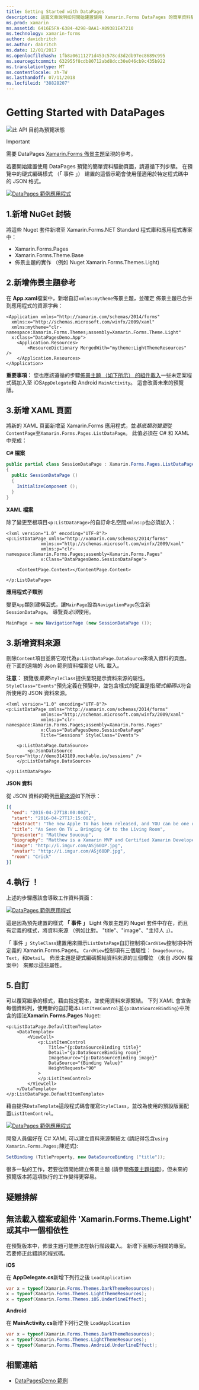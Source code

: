 ```yaml
---
title: Getting Started with DataPages
description: 這篇文章說明如何開始建置使用 Xamarin.Forms DataPages 的簡單資料驅動頁面。
ms.prod: xamarin
ms.assetid: 6416E5FA-6384-4298-BAA1-A89381E47210
ms.technology: xamarin-forms
author: davidbritch
ms.author: dabritch
ms.date: 12/01/2017
ms.openlocfilehash: 1fb8a06111271d453c578cd3d2db97ec8689c995
ms.sourcegitcommit: 632955f8cdb80712abd8dcc30e046cb9c435b922
ms.translationtype: MT
ms.contentlocale: zh-TW
ms.lasthandoff: 07/11/2018
ms.locfileid: "38828207"
---
```

# <a name="getting-started-with-datapages"></a>Getting Started with DataPages

![](~/media/shared/preview.png "此 API 目前為預覽狀態")

> [!IMPORTANT]
> 需要 DataPages [Xamarin.Forms 佈景主題](~/xamarin-forms/user-interface/themes/index.md)呈現的參考。


若要開始建置使用 DataPages 預覽的簡單資料驅動頁面，請遵循下列步驟。 在預覽中的硬式編碼樣式 （「 事件 」） 建置的這個示範會使用僅適用於特定程式碼中的 JSON 格式。

[![](get-started-images/demo-sml.png "DataPages 範例應用程式")](get-started-images/demo.png#lightbox "DataPages 範例應用程式")

## <a name="1-add-nuget-packages"></a>1.新增 NuGet 封裝

將這些 Nuget 套件新增至 Xamarin.Forms.NET Standard 程式庫和應用程式專案中：

* Xamarin.Forms.Pages
* Xamarin.Forms.Theme.Base
* 佈景主題的實作 （例如 Nuget Xamarin.Forms.Themes.Light)

## <a name="2-add-theme-reference"></a>2.新增佈景主題參考

在  **App.xaml**檔案中，新增自訂`xmlns:mytheme`佈景主題，並確定 佈景主題已合併到應用程式的資源字典：

```xaml
<Application xmlns="http://xamarin.com/schemas/2014/forms"
  xmlns:x="http://schemas.microsoft.com/winfx/2009/xaml"
  xmlns:mytheme="clr-namespace:Xamarin.Forms.Themes;assembly=Xamarin.Forms.Theme.Light"
  x:Class="DataPagesDemo.App">
    <Application.Resources>
        <ResourceDictionary MergedWith="mytheme:LightThemeResources" />
    </Application.Resources>
</Application>
```

**重要事項︰** 您也應該遵循的步驟[佈景主題 （如下所示） 的組件載入](#loadtheme)一些未定案程式碼加入至 iOS`AppDelegate`和 Android `MainActivity`。 這會改善未來的預覽版。


## <a name="3-add-a-xaml-page"></a>3.新增 XAML 頁面

將新的 XAML 頁面新增至 Xamarin.Forms 應用程式，並*基底類別變更*從`ContentPage`至`Xamarin.Forms.Pages.ListDataPage`。 此值必須在 C# 和 XAML 中完成：

**C# 檔案**

```csharp
public partial class SessionDataPage : Xamarin.Forms.Pages.ListDataPage // was ContentPage
{
  public SessionDataPage ()
  {
    InitializeComponent ();
  }
}
```

**XAML 檔案**

除了變更至根項目`<p:ListDataPage>`的自訂命名空間`xmlns:p`也必須加入：

```xaml
<?xml version="1.0" encoding="UTF-8"?>
<p:ListDataPage xmlns="http://xamarin.com/schemas/2014/forms"
             xmlns:x="http://schemas.microsoft.com/winfx/2009/xaml"
             xmlns:p="clr-namespace:Xamarin.Forms.Pages;assembly=Xamarin.Forms.Pages"
             x:Class="DataPagesDemo.SessionDataPage">

    <ContentPage.Content></ContentPage.Content>

</p:ListDataPage>
```

**應用程式子類別**

變更`App`類別建構函式，讓`MainPage`設為`NavigationPage`包含新`SessionDataPage`。 導覽頁*必須*使用。

```csharp
MainPage = new NavigationPage (new SessionDataPage ());
```

## <a name="3-add-the-datasource"></a>3.新增資料來源

刪除`Content`項目並將它取代為`p:ListDataPage.DataSource`來填入資料的頁面。 在下面的遠端的 Json 範例資料檔案從 URL 載入。

**注意︰** 預覽版*需要*`StyleClass`提供呈現提示資料來源的屬性。 `StyleClass="Events"`預先定義在預覽中，並包含樣式的配置是指*硬式編碼*以符合所使用的 JSON 資料來源。

```xaml
<?xml version="1.0" encoding="UTF-8"?>
<p:ListDataPage xmlns="http://xamarin.com/schemas/2014/forms"
             xmlns:x="http://schemas.microsoft.com/winfx/2009/xaml"
             xmlns:p="clr-namespace:Xamarin.Forms.Pages;assembly=Xamarin.Forms.Pages"
             x:Class="DataPagesDemo.SessionDataPage"
             Title="Sessions" StyleClass="Events">

    <p:ListDataPage.DataSource>
        <p:JsonDataSource Source="http://demo3143189.mockable.io/sessions" />
    </p:ListDataPage.DataSource>

</p:ListDataPage>
```

**JSON 資料**

從 JSON 資料的範例[示範來源](http://demo3143189.mockable.io/sessions)如下所示：

```json
[{
  "end": "2016-04-27T18:00:00Z",
  "start": "2016-04-27T17:15:00Z",
  "abstract": "The new Apple TV has been released, and YOU can be one of the first developers to write apps for it. To make things even better, you can build these apps in C#! This session will introduce the basics of how to create a tvOS app with Xamarin, including: differences between tvOS and iOS APIs, TV user interface best practices, responding to user input, as well as the capabilities and limitations of building apps for a television. Grab some popcorn—this is going to be good!",
  "title": "As Seen On TV … Bringing C# to the Living Room",
  "presenter": "Matthew Soucoup",
  "biography": "Matthew is a Xamarin MVP and Certified Xamarin Developer from Madison, WI. He founded his company Code Mill Technologies and started the Madison Mobile .Net Developers Group.  Matt regularly speaks on .Net and Xamarin development at user groups, code camps and conferences throughout the Midwest. Matt gardens hot peppers, rides bikes, and loves Wisconsin micro-brews and cheese.",
  "image": "http://i.imgur.com/ASj60DP.jpg",
  "avatar": "http://i.imgur.com/ASj60DP.jpg",
  "room": "Crick"
}]
```

## <a name="4-run"></a>4.執行 ！

上述的步驟應該會導致工作資料頁面：

[![](get-started-images/demo-sml.png "DataPages 範例應用程式")](get-started-images/demo.png#lightbox "DataPages 範例應用程式")

這是因為預先建置的樣式 **「 事件 」** Light 佈景主題的 Nuget 套件中存在，而且有定義的樣式，將資料來源 （例如比對。 "title"、"image"、"主持人 」）。

「 事件 」`StyleClass`建置用來顯示`ListDataPage`自訂控制項`CardView`控制項中所定義的 Xamarin.Forms.Pages。 `CardView`控制項有三個屬性： `ImageSource`， `Text`，和`Detail`。 佈景主題是硬式編碼繫結資料來源的三個欄位 （來自 JSON 檔案中） 來顯示這些屬性。

## <a name="5-customize"></a>5.自訂

可以覆寫繼承的樣式，藉由指定範本，並使用資料來源繫結。 下列 XAML 會宣告每個資料列，使用新的自訂範本`ListItemControl`並`{p:DataSourceBinding}`中所含的語法**Xamarin.Forms.Pages** Nuget:

```xaml
<p:ListDataPage.DefaultItemTemplate>
    <DataTemplate>
        <ViewCell>
            <p:ListItemControl
                Title="{p:DataSourceBinding title}"
                Detail="{p:DataSourceBinding room}"
                ImageSource="{p:DataSourceBinding image}"
                DataSource="{Binding Value}"
                HeightRequest="90"
            >
            </p:ListItemControl>
        </ViewCell>
    </DataTemplate>
</p:ListDataPage.DefaultItemTemplate>
```

藉由提供`DataTemplate`這段程式碼會覆寫`StyleClass`，並改為使用的預設版面配置`ListItemControl`。

[![](get-started-images/custom-sml.png "DataPages 範例應用程式")](get-started-images/custom.png#lightbox "DataPages 範例應用程式")

開發人員偏好在 C# XAML 可以建立資料來源繫結太 (請記得包含`using Xamarin.Forms.Pages;`陳述式):

```csharp
SetBinding (TitleProperty, new DataSourceBinding ("title"));
```


很多一點的工作，若要從頭開始建立佈景主題 (請參閱[佈景主題指南](~/xamarin-forms/user-interface/themes/index.md))，但未來的預覽版本將這項執行的工作變得更容易。


## <a name="troubleshooting"></a>疑難排解

<a name="loadtheme" />

## <a name="could-not-load-file-or-assembly-xamarinformsthemelight-or-one-of-its-dependencies"></a>無法載入檔案或組件 'Xamarin.Forms.Theme.Light' 或其中一個相依性

在預覽版本中，佈景主題可能無法在執行階段載入。 新增下面顯示相關的專案。 若要修正此錯誤的程式碼。

**iOS**

在  **AppDelegate.cs**新增下列行之後 `LoadApplication`

```csharp
var x = typeof(Xamarin.Forms.Themes.DarkThemeResources);
x = typeof(Xamarin.Forms.Themes.LightThemeResources);
x = typeof(Xamarin.Forms.Themes.iOS.UnderlineEffect);
```

**Android**

在  **MainActivity.cs**新增下列行之後 `LoadApplication`

```csharp
var x = typeof(Xamarin.Forms.Themes.DarkThemeResources);
x = typeof(Xamarin.Forms.Themes.LightThemeResources);
x = typeof(Xamarin.Forms.Themes.Android.UnderlineEffect);
```



## <a name="related-links"></a>相關連結

- [DataPagesDemo 範例](https://github.com/xamarin/xamarin-forms-samples/tree/master/Pages/DataPagesDemo)
